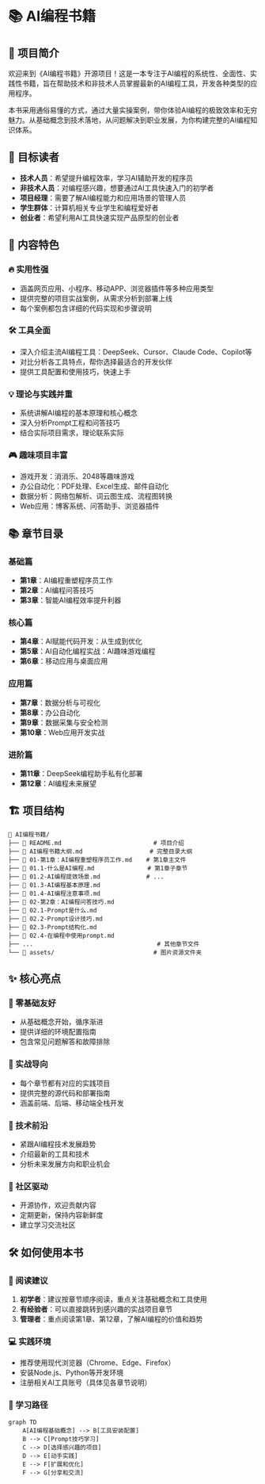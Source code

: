 # 📚 AI编程书籍

## 🚀 项目简介

欢迎来到《AI编程书籍》开源项目！这是一本专注于AI编程的系统性、全面性、实践性书籍，旨在帮助技术和非技术人员掌握最新的AI编程工具，开发各种类型的应用程序。

本书采用通俗易懂的方式，通过大量实操案例，带你体验AI编程的极致效率和无穷魅力。从基础概念到技术落地，从问题解决到职业发展，为你构建完整的AI编程知识体系。

## 🎯 目标读者

- **技术人员**：希望提升编程效率，学习AI辅助开发的程序员
- **非技术人员**：对编程感兴趣，想要通过AI工具快速入门的初学者
- **项目经理**：需要了解AI编程能力和应用场景的管理人员
- **学生群体**：计算机相关专业学生和编程爱好者
- **创业者**：希望利用AI工具快速实现产品原型的创业者

## 📖 内容特色

### 🔥 实用性强
- 涵盖网页应用、小程序、移动APP、浏览器插件等多种应用类型
- 提供完整的项目实战案例，从需求分析到部署上线
- 每个案例都包含详细的代码实现和步骤说明

### 🛠️ 工具全面
- 深入介绍主流AI编程工具：DeepSeek、Cursor、Claude Code、Copilot等
- 对比分析各工具特点，帮你选择最适合的开发伙伴
- 提供工具配置和使用技巧，快速上手

### 💡 理论与实践并重
- 系统讲解AI编程的基本原理和核心概念
- 深入分析Prompt工程和问答技巧
- 结合实际项目需求，理论联系实际

### 🎮 趣味项目丰富
- 游戏开发：消消乐、2048等趣味游戏
- 办公自动化：PDF处理、Excel生成、邮件自动化
- 数据分析：网络包解析、词云图生成、流程图转换
- Web应用：博客系统、问答助手、浏览器插件

## 📚 章节目录

### 基础篇
- **第1章**：AI编程重塑程序员工作
- **第2章**：AI编程问答技巧
- **第3章**：智能AI编程效率提升利器

### 核心篇
- **第4章**：AI赋能代码开发：从生成到优化
- **第5章**：AI自动化编程实战：AI趣味游戏编程
- **第6章**：移动应用与桌面应用

### 应用篇
- **第7章**：数据分析与可视化
- **第8章**：办公自动化
- **第9章**：数据采集与安全检测
- **第10章**：Web应用开发实战

### 进阶篇
- **第11章**：DeepSeek编程助手私有化部署
- **第12章**：AI编程未来展望

## 🏗️ 项目结构

```
📁 AI编程书籍/
├── 📄 README.md                          # 项目介绍
├── 📄 AI编程书籍大纲.md                   # 完整目录大纲
├── 📄 01-第1章：AI编程重塑程序员工作.md    # 第1章主文件
├── 📄 01.1-什么是AI编程.md               # 第1章子章节
├── 📄 01.2-AI编程提效场景.md             # ...
├── 📄 01.3-AI编程基本原理.md
├── 📄 01.4-AI编程注意事项.md
├── 📄 02-第2章：AI编程问答技巧.md
├── 📄 02.1-Prompt是什么.md
├── 📄 02.2-Prompt设计技巧.md
├── 📄 02.3-Prompt结构化.md
├── 📄 02.4-在编程中使用prompt.md
├── ...                                   # 其他章节文件
└── 📁 assets/                            # 图片资源文件夹
```

## ✨ 核心亮点

### 🎯 零基础友好
- 从基础概念开始，循序渐进
- 提供详细的环境配置指南
- 包含常见问题解答和故障排除

### 🔧 实战导向
- 每个章节都有对应的实践项目
- 提供完整的源代码和部署指南
- 涵盖前端、后端、移动端全栈开发

### 🌟 技术前沿
- 紧跟AI编程技术发展趋势
- 介绍最新的工具和技术
- 分析未来发展方向和职业机会

### 🤝 社区驱动
- 开源协作，欢迎贡献内容
- 定期更新，保持内容新鲜度
- 建立学习交流社区

## 🛠️ 如何使用本书

### 📖 阅读建议
1. **初学者**：建议按章节顺序阅读，重点关注基础概念和工具使用
2. **有经验者**：可以直接跳转到感兴趣的实战项目章节
3. **管理者**：重点阅读第1章、第12章，了解AI编程的价值和趋势

### 💻 实践环境
- 推荐使用现代浏览器（Chrome、Edge、Firefox）
- 安装Node.js、Python等开发环境
- 注册相关AI工具账号（具体见各章节说明）

### 📝 学习路径
```mermaid
graph TD
    A[AI编程基础概念] --> B[工具安装配置]
    B --> C[Prompt技巧学习]
    C --> D[选择感兴趣的项目]
    D --> E[动手实践]
    E --> F[扩展和优化]
    F --> G[分享和交流]
```
